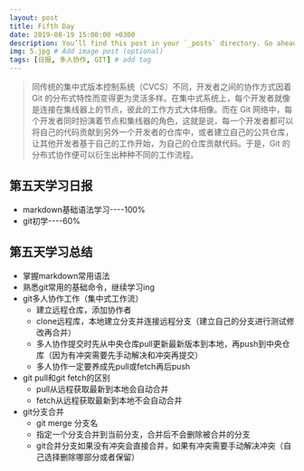 ```yaml
---
layout: post
title: Fifth Day
date: 2019-08-19 15:00:00 +0300
description: You’ll find this post in your `_posts` directory. Go ahead and edit it and re-build the site to see your changes. # Add post description (optional)
img: 5.jpg # Add image post (optional)
tags: [日报, 多人协作, GIT] # add tag
---
```


>同传统的集中式版本控制系统（CVCS）不同，开发者之间的协作方式因着 Git 的分布式特性而变得更为灵活多样。在集中式系统上，每个开发者就像是连接在集线器上的节点，彼此的工作方式大体相像。而在 Git 网络中，每个开发者同时扮演着节点和集线器的角色，这就是说，每一个开发者都可以将自己的代码贡献到另外一个开发者的仓库中，或者建立自己的公共仓库，让其他开发者基于自己的工作开始，为自己的仓库贡献代码。于是，Git 的分布式协作便可以衍生出种种不同的工作流程。

## 第五天学习日报

* markdown基础语法学习----100%
* git初学----60%

## 第五天学习总结

* 掌握markdown常用语法
* 熟悉git常用的基础命令，继续学习ing
* git多人协作工作（集中式工作流）
	* 建立远程仓库，添加协作者
	* clone远程库，本地建立分支并连接远程分支（建立自己的分支进行测试修改再合并）
	* 多人协作提交时先从中央仓库pull更新最新版本到本地，再push到中央仓库（因为有冲突需要先手动解决和冲突再提交）
	* 多人协作一定要养成先pull或fetch再后push
* git pull和git fetch的区别
	* pull从远程获取最新到本地会自动合并
	* fetch从远程获取最新到本地不会自动合并
* git分支合并
	* git merge 分支名
	* 指定一个分支合并到当前分支，合并后不会删除被合并的分支
	* git合并分支如果没有冲突会直接合并，如果有冲突需要手动解决冲突（自己选择删除哪部分或者保留）
